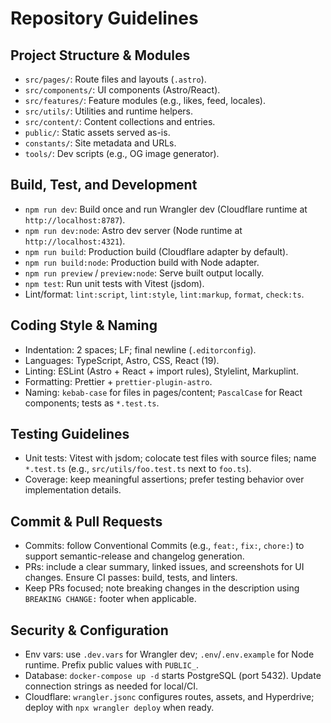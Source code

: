 # Repository Guidelines

## Project Structure & Modules

- `src/pages/`: Route files and layouts (`.astro`).
- `src/components/`: UI components (Astro/React).
- `src/features/`: Feature modules (e.g., likes, feed, locales).
- `src/utils/`: Utilities and runtime helpers.
- `src/content/`: Content collections and entries.
- `public/`: Static assets served as-is.
- `constants/`: Site metadata and URLs.
- `tools/`: Dev scripts (e.g., OG image generator).

## Build, Test, and Development

- `npm run dev`: Build once and run Wrangler dev (Cloudflare runtime at `http://localhost:8787`).
- `npm run dev:node`: Astro dev server (Node runtime at `http://localhost:4321`).
- `npm run build`: Production build (Cloudflare adapter by default).
- `npm run build:node`: Production build with Node adapter.
- `npm run preview` / `preview:node`: Serve built output locally.
- `npm test`: Run unit tests with Vitest (jsdom).
- Lint/format: `lint:script`, `lint:style`, `lint:markup`, `format`, `check:ts`.

## Coding Style & Naming

- Indentation: 2 spaces; LF; final newline (`.editorconfig`).
- Languages: TypeScript, Astro, CSS, React (19).
- Linting: ESLint (Astro + React + import rules), Stylelint, Markuplint.
- Formatting: Prettier + `prettier-plugin-astro`.
- Naming: `kebab-case` for files in pages/content; `PascalCase` for React components; tests as `*.test.ts`.

## Testing Guidelines

- Unit tests: Vitest with jsdom; colocate test files with source files; name `*.test.ts` (e.g., `src/utils/foo.test.ts` next to `foo.ts`).
- Coverage: keep meaningful assertions; prefer testing behavior over implementation details.

## Commit & Pull Requests

- Commits: follow Conventional Commits (e.g., `feat:`, `fix:`, `chore:`) to support semantic-release and changelog generation.
- PRs: include a clear summary, linked issues, and screenshots for UI changes. Ensure CI passes: build, tests, and linters.
- Keep PRs focused; note breaking changes in the description using `BREAKING CHANGE:` footer when applicable.

## Security & Configuration

- Env vars: use `.dev.vars` for Wrangler dev; `.env`/`.env.example` for Node runtime. Prefix public values with `PUBLIC_`.
- Database: `docker-compose up -d` starts PostgreSQL (port 5432). Update connection strings as needed for local/CI.
- Cloudflare: `wrangler.jsonc` configures routes, assets, and Hyperdrive; deploy with `npx wrangler deploy` when ready.
